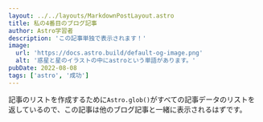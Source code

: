 ```yaml
---
layout: ../../layouts/MarkdownPostLayout.astro
title: 私の4番目のブログ記事
author: Astro学習者
description: 'この記事単独で表示されます！'
image:
  url: 'https://docs.astro.build/default-og-image.png'
  alt: '惑星と星のイラストの中にastroという単語があります。'
pubDate: 2022-08-08
tags: ['astro', '成功']
---
```


記事のリストを作成するために`Astro.glob()`がすべての記事データのリストを返しているので、この記事は他のブログ記事と一緒に表示されるはずです。

